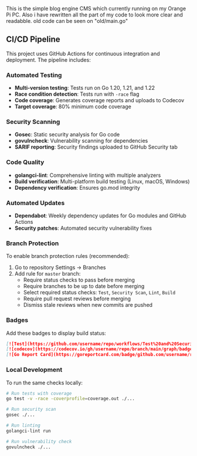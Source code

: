This is the simple blog engine CMS which currently running on my Orange Pi PC.
Also i have rewritten all the part of my code to look more clear and readabble. old code can be seen on "old/main.go"
## CI/CD Pipeline

This project uses GitHub Actions for continuous integration and deployment. The pipeline includes:

### Automated Testing
- **Multi-version testing**: Tests run on Go 1.20, 1.21, and 1.22
- **Race condition detection**: Tests run with `-race` flag
- **Code coverage**: Generates coverage reports and uploads to Codecov
- **Target coverage**: 80% minimum code coverage

### Security Scanning
- **Gosec**: Static security analysis for Go code
- **govulncheck**: Vulnerability scanning for dependencies
- **SARIF reporting**: Security findings uploaded to GitHub Security tab

### Code Quality
- **golangci-lint**: Comprehensive linting with multiple analyzers
- **Build verification**: Multi-platform build testing (Linux, macOS, Windows)
- **Dependency verification**: Ensures go.mod integrity

### Automated Updates
- **Dependabot**: Weekly dependency updates for Go modules and GitHub Actions
- **Security patches**: Automated security vulnerability fixes

### Branch Protection
To enable branch protection rules (recommended):

1. Go to repository Settings → Branches
2. Add rule for `master` branch:
   - Require status checks to pass before merging
   - Require branches to be up to date before merging
   - Select required status checks: `Test`, `Security Scan`, `Lint`, `Build`
   - Require pull request reviews before merging
   - Dismiss stale reviews when new commits are pushed

### Badges
Add these badges to display build status:

```markdown
[![Test](https://github.com/username/repo/workflows/Test%20and%20Security/badge.svg)](https://github.com/username/repo/actions)
[![codecov](https://codecov.io/gh/username/repo/branch/main/graph/badge.svg)](https://codecov.io/gh/username/repo)
[![Go Report Card](https://goreportcard.com/badge/github.com/username/repo)](https://goreportcard.com/report/github.com/username/repo)
```

### Local Development
To run the same checks locally:

```bash
# Run tests with coverage
go test -v -race -coverprofile=coverage.out ./...

# Run security scan
gosec ./...

# Run linting
golangci-lint run

# Run vulnerability check
govulncheck ./...
```